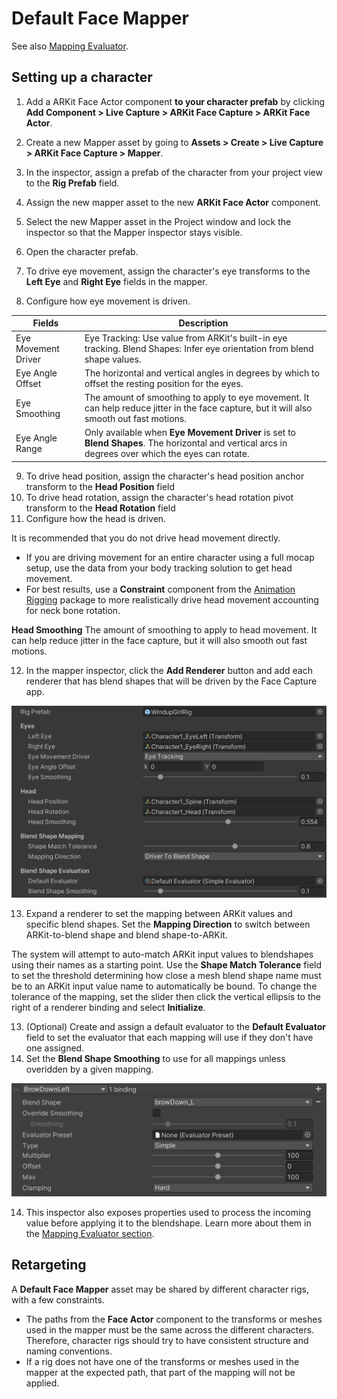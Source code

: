 # Default Face Mapper

See also [Mapping Evaluator](face-capture-mapping-evaluator.md).

## Setting up a character

1. Add a ARKit Face Actor component **to your character prefab** by clicking **Add Component > Live Capture > ARKit Face Capture > ARKit Face Actor**.

2. Create a new Mapper asset by going to **Assets > Create > Live Capture > ARKit Face Capture > Mapper**.

3. In the inspector, assign a prefab of the character from your project view to the **Rig Prefab** field.

4. Assign the new mapper asset to the new **ARKit Face Actor** component.

5. Select the new Mapper asset in the Project window and lock the inspector so that the Mapper inspector stays visible.

6. Open the character prefab.

7. To drive eye movement, assign the character's eye transforms to the **Left Eye** and **Right Eye** fields in the mapper.

8. Configure how eye movement is driven.

| Fields     | Description |
| ---- | ----|
| Eye Movement Driver     |  Eye Tracking: Use value from ARKit's built-in eye tracking. Blend Shapes: Infer eye orientation from blend shape values. |
| Eye Angle Offset | The horizontal and vertical angles in degrees by which to offset the resting position for the eyes. |
| Eye Smoothing | The amount of smoothing to apply to eye movement. It can help reduce jitter in the face capture, but it will also smooth out fast motions. |
| Eye Angle Range | Only available when **Eye Movement Driver** is set to **Blend Shapes**. The horizontal and vertical arcs in degrees over which the eyes can rotate. |

9. To drive head position, assign the character's head position anchor transform to the **Head Position** field
10. To drive head rotation, assign the character's head rotation pivot transform to the **Head Rotation** field
11. Configure how the head is driven.

It is recommended that you do not drive head movement directly.

* If you are driving movement for an entire character using a full mocap setup, use the data from your body tracking solution to get head movement.
* For best results, use a **Constraint** component from the [Animation Rigging](https://docs.unity3d.com/Packages/com.unity.animation.rigging@1.0/manual/index.html) package to more realistically drive head movement accounting for neck bone rotation.

**Head Smoothing** The amount of smoothing to apply to head movement. It can help reduce jitter in the face capture, but it will also smooth out fast motions.

12. In the mapper inspector, click the **Add Renderer** button and add each renderer that has blend shapes that will be driven by the Face Capture app.

![Mapper Inspector](images/face-capture-mapping-inspector.png)

13. Expand a renderer to set the mapping between ARKit values and specific blend shapes. Set the **Mapping Direction** to switch between ARKit-to-blend shape and blend shape-to-ARKit.

The system will attempt to auto-match ARKit input values to blendshapes using their names as a starting point. Use the **Shape Match Tolerance** field to set the  threshold determining how close a mesh blend shape name must be to an ARKit input value name to automatically be bound. To change the tolerance of the mapping, set the slider then click the vertical ellipsis to the right of a renderer binding and select **Initialize**.

13. (Optional) Create and assign a default evaluator to the **Default Evaluator** field to set the evaluator that each mapping will use if they don't have one assigned.
14. Set the **Blend Shape Smoothing** to use for all mappings unless overidden by a given mapping.

![Blendshape Built-in Evaluator](images/face-capture-mapper-blendshape.png)

14. This inspector also exposes properties used to process the incoming value before applying it to the blendshape. Learn more about them in the [Mapping Evaluator section](face-capture-mapping-evaluator.md).

## Retargeting

A **Default Face Mapper** asset may be shared by different character rigs, with a few constraints.

* The paths from the **Face Actor** component to the transforms or meshes used in the mapper must be the same across the different characters. Therefore, character rigs should try to have consistent structure and naming conventions.
* If a rig does not have one of the transforms or meshes used in the mapper at the expected path, that part of the mapping will not be applied.
